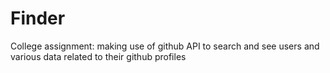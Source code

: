 # Finder
College assignment: making use of github API to search and see users and various data related to their github profiles
